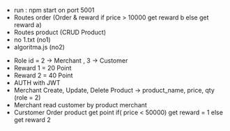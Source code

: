 * run : npm start on port 5001
* Routes order (Order & reward if price > 10000 get reward b else get reward a) 
* Routes product (CRUD Product)
* no 1.txt (no1)
* algoritma.js (no2)


- Role id = 2 -> Merchant , 3 -> Customer
- Reward 1 = 20 Point
- Reward 2 = 40 Point
- AUTH with JWT
- Merchant Create, Update, Delete Product -> product_name, price, qty (role = 2)
- Merchant read customer by product merchant
- Curstomer Order product get point if( price < 50000) get reward = 1 else get reward 2